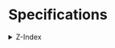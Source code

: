 # Specifications

<details>
<summary>Z-Index</summary>
<div>

| Z-Index | Entity |
| --: | --- |
| 129 | header logo (`header.svelte/#logo`) |
| 128 | header title (`header.svelte/#logo::after`) |
| 127 | header bg (`header.svelte/#header-bg`) |

</div>
</details>
